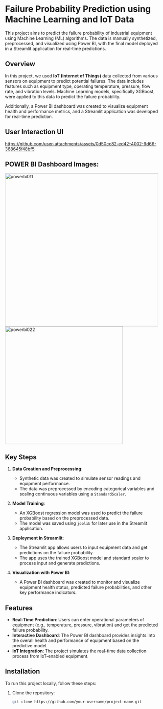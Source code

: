 # Failure Probability Prediction using Machine Learning and IoT Data

This project aims to predict the failure probability of industrial equipment using Machine Learning (ML) algorithms. The data is manually synthetized, preprocessed, and visualized using Power BI, with the final model deployed in a Streamlit application for real-time predictions.

## Overview

In this project, we used **IoT (Internet of Things)** data collected from various sensors on equipment to predict potential failures. The data includes features such as equipment type, operating temperature, pressure, flow rate, and vibration levels. Machine Learning models, specifically XGBoost, were applied to this data to predict the failure probability.

Additionally, a Power BI dashboard was created to visualize equipment health and performance metrics, and a Streamlit application was developed for real-time prediction.
## User Interaction UI


https://github.com/user-attachments/assets/0d50cc82-ed42-4002-9d66-368645f48bf5


## POWER BI Dashboard Images:
<img width="500" alt="powerbi011" src="https://github.com/user-attachments/assets/9fbfeacf-e37d-4768-a38d-bc2620adbc05" />


<img width="385" alt="powerbi022" src="https://github.com/user-attachments/assets/d26592d6-7c1d-4006-9c03-5f572503835f" />


## Key Steps

1. **Data Creation and Preprocessing**:  
   - Synthetic data was created to simulate sensor readings and equipment performance.
   - The data was preprocessed by encoding categorical variables and scaling continuous variables using a `StandardScaler`.

2. **Model Training**:  
   - An XGBoost regression model was used to predict the failure probability based on the preprocessed data.
   - The model was saved using `joblib` for later use in the Streamlit application.

3. **Deployment in Streamlit**:  
   - The Streamlit app allows users to input equipment data and get predictions on the failure probability.
   - The app uses the trained XGBoost model and standard scaler to process input and generate predictions.

4. **Visualization with Power BI**:  
   - A Power BI dashboard was created to monitor and visualize equipment health status, predicted failure probabilities, and other key performance indicators.

## Features

- **Real-Time Prediction**: Users can enter operational parameters of equipment (e.g., temperature, pressure, vibration) and get the predicted failure probability.
- **Interactive Dashboard**: The Power BI dashboard provides insights into the overall health and performance of equipment based on the predictive model.
- **IoT Integration**: The project simulates the real-time data collection process from IoT-enabled equipment.

## Installation

To run this project locally, follow these steps:

1. Clone the repository:
   ```bash
   git clone https://github.com/your-username/project-name.git
